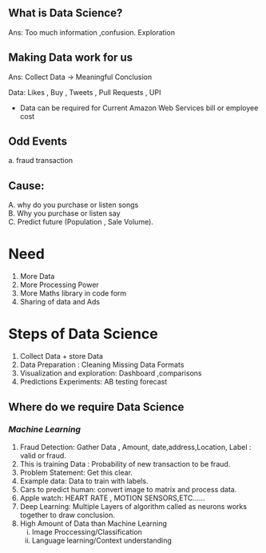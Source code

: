 ## What is Data Science?

Ans: Too much information ,confusion.
Exploration

## Making Data work for us

Ans: Collect Data -> Meaningful Conclusion

Data: Likes , Buy , Tweets , Pull Requests , UPI

- Data can be required for Current Amazon Web Services bill or employee cost

## Odd Events

a. fraud transaction

## Cause:

A. why do you purchase or listen songs <br />
B. Why you purchase or listen say <br/>
C. Predict future (Population , Sale Volume).

# Need

1. More Data
2. More Processing Power
3. More Maths library in code form
4. Sharing of data and Ads

# Steps of Data Science

1. Collect Data + store Data
2. Data Preparation : Cleaning Missing Data Formats
3. Visualization and exploration: Dashboard ,comparisons
4. Predictions Experiments: AB testing forecast


## Where do we require Data Science

 <h3><em>Machine Learning</em></h3>

1. Fraud Detection: Gather Data , Amount, date,address,Location, Label :  valid or fraud.
2. This is training Data : Probability of new transaction to be fraud.   
2. Problem Statement: Get this clear.
3. Example data: Data to train with labels.
4. Cars to predict human: convert image to matrix and process data.
5. Apple watch: HEART RATE , MOTION SENSORS,ETC......
6. Deep Learning: Multiple Layers of algorithm called as neurons works together to draw conclusion.
7. High Amount of Data than Machine Learning
   <ol type="i">
   <li>Image Proccessing/Classification</li>
   <li>Language learning/Context understanding</li>
</ol> 



